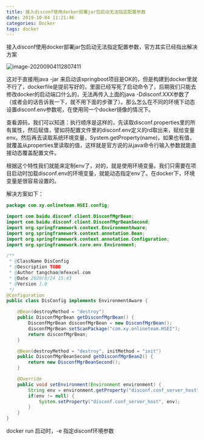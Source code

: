 ```yaml
---
title: 接入disconf使用docker部署jar包启动无法指定配置参数
date: 2019-10-04 11:21:46
categories: Docker
tags: docker
---
```


接入disconf使用docker部署jar包启动无法指定配置参数，官方其实已经指出解决方案

<!-- more -->

![image-20200904112807411](https://i.loli.net/2020/09/04/p4f89U2JjWQtvLM.png)

这对于直接用java -jar 来启动该springboot项目是OK的，但是构建到docker里就不行了，dockerfile是提前写好的，里面已经写死了启动命令了，后期我们只能去修改docker的启动端口什么的，无法再传入上面的java -Ddisconf.XXX参数了（或者会的话告诉我一下，就不用下面的步骤了）。那么怎么在不同的环境下动态设置disconf.env参数呢，在使用同一个docker镜像的情况下。

查看源码，我们可以知道：执行顺序是这样的，先读取disconf.properties里的所有属性，然后赋值，譬如将配置文件里的disconf.env定义的rd取出来，赋给变量env。然后再去读取系统环境变量，System.getProperty(name)，如果也有值，就覆盖从properties里读取的值，这样就是官方说的从java命令行输入参数就能直接动态覆盖配置文件。

根据这个特性我们就能来定制env了，对的，就是使用环境变量。我们只需要在项目启动时加载disconf.env的环境变量，就能动态指定env了。在docker下，环境变量是很容易设置的。

解决方案如下：

```java
package com.xy.onlineteam.HSEI.config;

import com.baidu.disconf.client.DisconfMgrBean;
import com.baidu.disconf.client.DisconfMgrBeanSecond;
import org.springframework.context.EnvironmentAware;
import org.springframework.context.annotation.Bean;
import org.springframework.context.annotation.Configuration;
import org.springframework.core.env.Environment;

/**
 * @ClassName DisConfig
 * @Description TODO
 * @Author tangchao@mfexcel.com
 * @Date 2020/8/24 15:43
 * @Version 1.0
 */
@Configuration
public class DisConfig implements EnvironmentAware {

    @Bean(destroyMethod = "destroy")
    public DisconfMgrBean getDisconfMgrBean() {
        DisconfMgrBean disconfMgrBean = new DisconfMgrBean();
        disconfMgrBean.setScanPackage("com.xy.onlineteam.HSEI");
        return disconfMgrBean;
    }

    @Bean(destroyMethod = "destroy", initMethod = "init")
    public DisconfMgrBeanSecond getDisconfMgrBean2() {
        return new DisconfMgrBeanSecond();
    }

    @Override
    public void setEnvironment(Environment environment) {
        String env = environment.getProperty("disconf.conf_server_host");
        if(env != null) {
            System.setProperty("disconf.conf_server_host", env);
        }
    }
}
```

docker run 启动时，-e 指定disconf环境参数